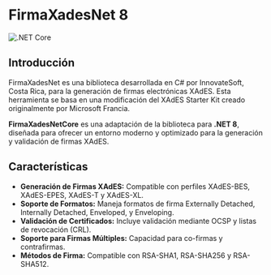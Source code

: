 # FirmaXadesNet 8

![.NET Core](https://github.com/newverdun/FirmaXadesNetCore/workflows/.NET%20Core/badge.svg?branch=master)

## Introducción

FirmaXadesNet es una biblioteca desarrollada en C# por InnovateSoft, Costa Rica, para la generación de firmas electrónicas XAdES. Esta herramienta se basa en una modificación del XAdES Starter Kit creado originalmente por Microsoft Francia.

**FirmaXadesNetCore** es una adaptación de la biblioteca para **.NET 8**, diseñada para ofrecer un entorno moderno y optimizado para la generación y validación de firmas XAdES.

## Características

- **Generación de Firmas XAdES:** Compatible con perfiles XAdES-BES, XAdES-EPES, XAdES-T y XAdES-XL.
- **Soporte de Formatos:** Maneja formatos de firma Externally Detached, Internally Detached, Enveloped, y Enveloping.
- **Validación de Certificados:** Incluye validación mediante OCSP y listas de revocación (CRL).
- **Soporte para Firmas Múltiples:** Capacidad para co-firmas y contrafirmas.
- **Métodos de Firma:** Compatible con RSA-SHA1, RSA-SHA256 y RSA-SHA512.
